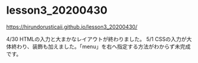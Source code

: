 # lesson3_20200430
https://hirundorusticaii.github.io/lesson3_20200430/

4/30 HTMLの入力と大まかなレイアウトが終わりました。
5/1 CSSの入力が大体終わり、装飾も加えました。「menu」を右へ指定する方法がわからず未完成です。
